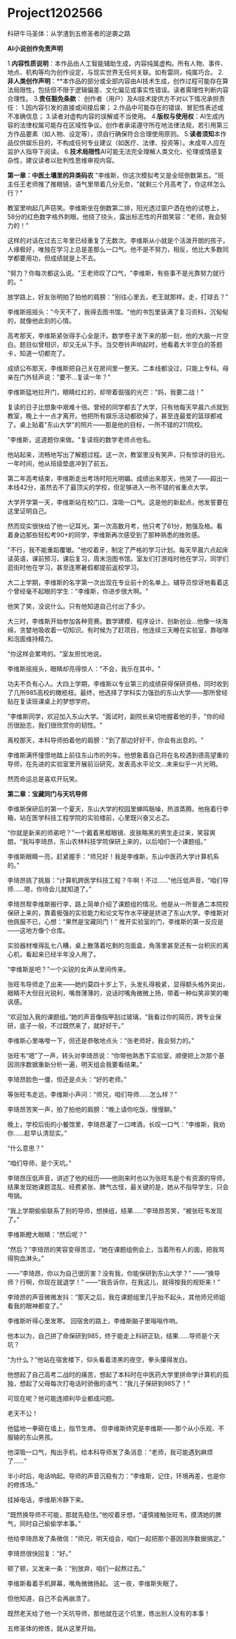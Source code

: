 # Project1202566
科研牛马圣体：从学渣到五修圣者的逆袭之路

**AI小说创作免责声明**

1.**内容性质说明**：本作品由人工智能辅助生成，内容纯属虚构。所有人物、事件、地点、机构等均为创作设定，与现实世界无任何关联。如有雷同，纯属巧合。
2.**非人类创作声明**：**本作品的部分或全部内容由AI技术生成，创作过程可能存在算法局限性，包括但不限于逻辑偏差、文化偏见或事实性错误。读者需理性判断内容合理性。
3.**责任豁免条款**：
创作者（用户）及AI技术提供方不对以下情况承担责任：
            1.因内容引发的直接或间接后果；
            2.作品中可能存在的错误、冒犯性表述或不准确信息；
            3.读者对虚构内容的误解或不当使用。
4.**版权与使用权**：AI生成内容的法律权属可能存在区域性争议。创作者承诺遵守所在地法律法规，若引用第三方作品要素（如人物、设定等），须自行确保符合合理使用原则。
5.**读者须知**本作品仅供娱乐目的，不构成任何专业建议（如医疗、法律、投资等）。未成年人应在监护人指导下阅读。
6.**技术局限性**AI可能无法完全理解人类文化、伦理或情感复杂性，建议读者以批判性思维审视内容。


**第一章：中医土壤里的异类码农**
"李维斯，你这次模拟考又是全班倒数第五。"班主任王老师推了推眼镜，语气里带着几分无奈，"就剩三个月高考了，你这样怎么行？"

教室里响起几声窃笑。李维斯坐在倒数第二排，阳光透过窗户洒在他的试卷上，58分的红色数字格外刺眼。他挠了挠头，露出标志性的开朗笑容："老师，我会努力的！"

这样的对话在过去三年里已经重复了无数次。李维斯从小就是个活泼开朗的孩子，人缘极好，唯独在学习上总是差那么一口气。他不是不努力，相反，他比大多数同学都要用功，但成绩就是上不去。

"努力？你每次都这么说。"王老师叹了口气，"李维斯，有些事不是光靠努力就行的。"

放学路上，好友张明拍了拍他的肩膀："别往心里去，老王就那样。走，打球去？"

李维斯摇摇头："今天不了，我得去图书馆。"他的书包里装满了复习资料，沉甸甸的，就像他此刻的心情。

高考那天，李维斯紧张得手心全是汗。数学卷子发下来的那一刻，他的大脑一片空白。题目似曾相识，却又无从下手。当交卷铃声响起时，他看着大半空白的答题卡，知道一切都完了。

成绩公布那天，李维斯把自己关在房间里一整天。二本线都没过，只能上专科。母亲在门外轻声说："要不...复读一年？"

李维斯猛地拉开门，眼睛红红的，却带着倔强的光芒："妈，我要二战！"

复读的日子比想象中艰难十倍。曾经的同学都去了大学，只有他每天早晨六点就到教室，晚上十一点才离开。他把所有娱乐活动都砍掉了，甚至连最爱的篮球都戒了。桌上贴着"东山大学"的照片——那是他的目标，一所不错的211院校。

"李维斯，这道题你来做。"复读班的数学老师点他名。

他站起来，流畅地写出了解题过程。这一次，教室里没有笑声，只有惊讶的目光。一年时间，他从班级垫底冲到了前五。

第二年高考结束，李维斯走出考场时阳光明媚。成绩出来那天，他哭了——超出一本线42分，虽然去不了最顶尖的学校，但足够进入一所不错的省重点大学。

大学开学第一天，李维斯站在校门口，深吸一口气。这是他的新起点，他发誓要在这里证明自己。

然而现实很快给了他一记耳光。第一次高数月考，他只考了61分，勉强及格。看着身边那些轻松考90+的同学，李维斯再次感受到了那种熟悉的挫败感。

"不行，我不能重蹈覆辙。"他咬着牙，制定了严格的学习计划。每天早晨六点起床读英语，课前预习，课后复习，周末泡图书馆。室友们打游戏时他在学习，同学们逛街时他在学习，甚至连寒暑假都提前返校学习。

大二上学期，李维斯的名字第一次出现在专业前十的名单上。辅导员惊讶地看着这个曾经毫不起眼的学生："李维斯，你进步很大啊。"

他笑了笑，没说什么。只有他知道自己付出了多少。

大三时，李维斯开始参加各种竞赛。数学建模、程序设计、创新创业...他像一块海绵，贪婪地吸收着一切知识。有时候为了赶项目，他连续三天睡在实验室，靠咖啡和泡面维持精力。

"你这样会累垮的。"室友担忧地说。

李维斯摇摇头，眼睛却亮得惊人："不会，我乐在其中。"

功夫不负有心人。大四上学期，李维斯以专业第三的成绩获得保研资格，同时收到了几所985高校的橄榄枝。最终，他选择了学科实力强劲的东山大学——那所曾经贴在复读班课桌上的梦想学府。

"李维斯同学，欢迎加入东山大学。"面试时，副院长亲切地握着他的手，"你的经历很励志，我们很欣赏你的韧性。"

离校那天，本科导师拍着他的肩膀："到了那边好好干，你会有出息的。"

李维斯满怀憧憬地踏上前往东山市的列车。他想象着自己将在名校遇到德高望重的导师，在先进的实验室里开展前沿研究，发表高水平论文...未来似乎一片光明。

然而命运总是喜欢开玩笑。

**第二章：宝藏同门与天坑导师**

李维斯保研后的第一个夏天，东山大学的校园里蝉鸣聒噪，热浪蒸腾。他拖着行李箱，站在医学科技工程学院的实验楼前，心里既兴奋又忐忑。

“你就是新来的师弟吧？”一个戴着黑框眼镜、皮肤略黑的男生走过来，笑容爽朗，“我叫李琦昂，东山农林科技学院保研上来的，以后咱们一个课题组。”

李维斯眼睛一亮，赶紧握手：“师兄好！我是李维斯，东山中医药大学计算机系的。”

李琦昂挑了挑眉：“计算机跨医学科技工程？牛啊！不过……”他压低声音，“咱们导师……嗯，你待会儿就知道了。”

李琦昂帮李维斯搬行李，路上简单介绍了课题组的情况。他是从一所普通二本院校保研上来的，靠着极强的实验能力和论文写作水平硬是挤进了东山大学。李维斯对他佩服不已，心想：“果然是宝藏同门！”
推开实验室的门，李维斯的第一反应是——这地方像个仓库。

实验器材堆得乱七八糟，桌上散落着吃剩的泡面盒，角落里甚至还有一台积灰的离心机，看起来已经半年没人用了。

“李维斯是吧？”一个尖锐的女声从里间传来。

张旺韦导师走了出来——她约莫四十岁上下，头发扎得极紧，显得额头格外突出，眼睛不大但目光锐利，嘴唇薄薄的，说话时嘴角微微上扬，带着一种似笑非笑的嘲讽感。

“欢迎加入我的课题组。”她的声音像指甲刮过玻璃，“我看过你的简历，跨专业保研，底子一般，不过既然来了，就好好干。”

李维斯心里咯噔一下，但还是恭敬地点头：“张老师好，我会努力的。”

张旺韦“嗯”了一声，转头对李琦昂说：“你带他熟悉下实验室，顺便把上次那个基因测序数据重新分析一遍，明天组会我要看结果。”

李琦昂脸色一僵，但还是点头：“好的老师。”

等张旺韦走远，李维斯小声问：“师兄，咱们导师……怎么样？”

李琦昂苦笑一声，拍了拍他的肩膀：“晚上请你吃饭，慢慢聊。”

晚上，学校后街的小餐馆里，李琦昂灌了一口啤酒，长叹一口气：“李维斯，我劝你……趁早认清现实。”

“什么意思？”

“咱们导师，是个天坑。”

李琦昂压低声音，讲述了他的经历——他刚来时也以为张旺韦是个有资源的导师，结果发现她课题混乱、经费紧张、脾气古怪，最关键的是，她从不指导学生，只会甩锅。

“我上学期偷偷联系了别的导师，想换组，结果……”李琦昂苦笑，“被张旺韦发现了。”

李维斯瞪大眼睛：“然后呢？”

“然后？”李琦昂的笑容变得苦涩，“她在课题组例会上，当着所有人的面，把我骂得狗血淋头。”

——“李琦昂，你以为自己很厉害？没有我，你能保研到东山大学？”
——“换导师？行啊，你现在就退学！”
——“我告诉你，在我这儿，就得按我的规矩来！”

李琦昂的声音微微发抖：“那天之后，我在课题组里几乎抬不起头，其他师兄师姐看我的眼神都变了。”

李维斯听得心里发寒。
回宿舍的路上，李维斯脑子里嗡嗡作响。

他本以为，自己拼了命保研到985，终于能走上科研正轨，结果……导师是个天坑？

“为什么？”他站在宿舍楼下，仰头看着漆黑的夜空，拳头攥得发白。

他想起了自己高考二战时的痛苦，想起了本科时在中医药大学里拼命学计算机的孤独，想起了父母每次打电话时骄傲的语气：“我儿子保研到985了！”

可现在呢？他可能连顺利毕业都成问题。

老天不公！

他猛地一拳砸在墙上，指节生疼。
但李维斯终究是李维斯——那个从小乐观、不服输的东山男孩。

他深吸一口气，掏出手机，给本科导师发了条消息：“老师，我可能遇到麻烦了……”

半小时后，电话响起。导师的声音沉稳有力：“李维斯，记住，环境再差，也是你的修炼场。”

挂掉电话，李维斯冷静下来。

“既然换导师不可能，那就先稳住。”他咬着牙想，“谨慎接触张旺韦，摸清她的脾气，同时自己偷偷学本事。”

他给李琦昂发了条微信：“师兄，明天组会，咱们一起把那个基因测序数据搞定。”

李琦昂很快回复：“好。”

顿了顿，又发来一条：“别放弃，咱们一起熬过去。”

李维斯看着手机屏幕，嘴角微微扬起。
这一夜，李维斯失眠了。

但他知道，自己不会再崩溃了。

既然老天给了他一个天坑导师，那他就在这个坑里，练出别人没有的本事！

五修圣体的修炼，就从这里开始。

